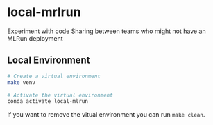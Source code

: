 # local-mrlrun
Experiment with code Sharing between teams who might not have an MLRun deployment

## Local Environment

```bash
# Create a virtual environment
make venv

# Activate the virtual environment
conda activate local-mlrun
```

If you want to remove the vitual environment you can run `make clean`.